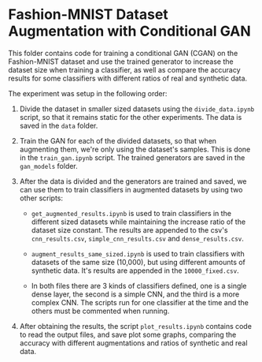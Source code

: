 # Fashion-MNIST Dataset Augmentation with Conditional GAN

This folder contains code for training a conditional GAN (CGAN) on the Fashion-MNIST dataset and use the trained generator
to increase the dataset size when training a classifier, as well as compare the accuracy results for some classifiers with different ratios
of real and synthetic data.

The experiment was setup in the following order:

1. Divide the dataset in smaller sized datasets using the `divide_data.ipynb` script, so that it remains static for the other experiments. The 
data is saved in the `data` folder. 

2. Train the GAN for each of the divided datasets, so that when augmenting them, we're only using the dataset's samples. This is done in the
`train_gan.ipynb` script. The trained generators are saved in the `gan_models` folder.

3. After the data is divided and the generators are trained and saved, we can use them to train classifiers in augmented datasets by using two other scripts:

    * `get_augmented_results.ipynb` is used to train classifiers in the different sized datasets while maintaining the increase ratio of the dataset size constant. The results are appended to the csv's `cnn_results.csv`, `simple_cnn_results.csv` and `dense_results.csv`.
    
    * `augment_results_same_sized.ipynb` is used to train classifiers with datasets of the same size (10,000), but using different amounts of synthetic data. It's results are appended in the `10000_fixed.csv`.

    * In both files there are 3 kinds of classifiers defined, one is a single dense layer, the second is a simple CNN, and the third is a more complex CNN. The scripts run for one classifier at the time and the others must be commented when running.

4. After obtaining the results, the script `plot_results.ipynb` contains code to read the output files, and save plot some graphs, comparing the accuracy with different augmentations and ratios of synthetic and real data.
